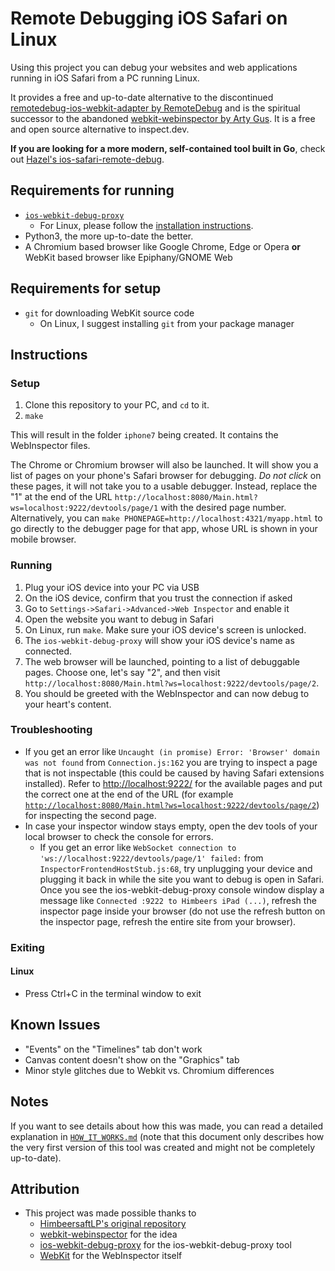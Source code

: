 # Remote Debugging iOS Safari on Linux

Using this project you can debug your websites and web applications running in iOS Safari from a PC running Linux.

It provides a free and up-to-date alternative to the discontinued [remotedebug-ios-webkit-adapter by RemoteDebug](https://github.com/RemoteDebug/remotedebug-ios-webkit-adapter) and is the spiritual successor to the abandoned [webkit-webinspector by Arty Gus](https://github.com/artygus/webkit-webinspector). It is a free and open source alternative to inspect.dev.

**If you are looking for a more modern, self-contained tool built in Go**, check out [Hazel's ios-safari-remote-debug](https://git.gay/besties/ios-safari-remote-debug).

## Requirements for running

- [`ios-webkit-debug-proxy`](https://github.com/google/ios-webkit-debug-proxy)
  - For Linux, please follow the [installation instructions](https://github.com/google/ios-webkit-debug-proxy#linux).
- Python3, the more up-to-date the better.
- A Chromium based browser like Google Chrome, Edge or Opera **or** WebKit
  based browser like Epiphany/GNOME Web

## Requirements for setup

- `git` for downloading WebKit source code
  - On Linux, I suggest installing `git` from your package manager

## Instructions

### Setup

1. Clone this repository to your PC, and `cd` to it.
2. `make`

This will result in the folder `iphone7` being created. It contains the WebInspector files.

The Chrome or Chromium browser will also be launched. It will show you a list
of pages on your phone's Safari browser for debugging. *Do not click* on these
pages, it will not take you to a usable debugger. Instead, replace the "1" at
the end of the URL `http://localhost:8080/Main.html?ws=localhost:9222/devtools/page/1` with the desired page number. Alternatively, you can `make PHONEPAGE=http://localhost:4321/myapp.html` to go directly to the debugger page for that app,
whose URL is shown in your mobile browser.

### Running

1. Plug your iOS device into your PC via USB
3. On the iOS device, confirm that you trust the connection if asked
4. Go to `Settings->Safari->Advanced->Web Inspector` and enable it
5. Open the website you want to debug in Safari
6. On Linux, run `make`. Make sure your iOS device's screen is unlocked.
7. The `ios-webkit-debug-proxy` will show your iOS device's name as connected.
8. The web browser will be launched, pointing to a list of
   debuggable pages. Choose one, let's say "2", and then visit
   `http://localhost:8080/Main.html?ws=localhost:9222/devtools/page/2`.
9. You should be greeted with the WebInspector and can now debug to your heart's content.

### Troubleshooting

- If you get an error like `Uncaught (in promise) Error: 'Browser' domain was not found` from `Connection.js:162` you are trying to inspect a page that is not inspectable  (this could be caused by having Safari extensions installed). Refer to [http://localhost:9222/](http://localhost:9222/) for the available pages and put the correct one at the end of the URL (for example [`http://localhost:8080/Main.html?ws=localhost:9222/devtools/page/2`](http://localhost:8080/Main.html?ws=localhost:9222/devtools/page/2)) for inspecting the second page.
- In case your inspector window stays empty, open the dev tools of your local browser to check the console for errors.
  - If you get an error like `WebSocket connection to 'ws://localhost:9222/devtools/page/1' failed:` from `InspectorFrontendHostStub.js:68`, try unplugging your device and plugging it back in while the site you want to debug is open in Safari. Once you see the ios-webkit-debug-proxy console window display a message like `Connected :9222 to Himbeers iPad (...)`, refresh the inspector page inside your browser (do not use the refresh button on the inspector page, refresh the entire site from your browser).

### Exiting

#### Linux

- Press Ctrl+C in the terminal window to exit

## Known Issues

- "Events" on the "Timelines" tab don't work
- Canvas content doesn't show on the "Graphics" tab
- Minor style glitches due to Webkit vs. Chromium differences

## Notes

If you want to see details about how this was made, you can read a detailed explanation in [`HOW_IT_WORKS.md`](https://github.com/HimbeersaftLP/ios-safari-remote-debug-kit/blob/master/HOW_IT_WORKS.md) (note that this document only describes how the very first version of this tool was created and might not be completely up-to-date).

## Attribution

- This project was made possible thanks to
  - [HimbeersaftLP's original repository](https://github.com/HimbeersaftLP/ios-safari-remote-debug-kit)
  - [webkit-webinspector](https://github.com/artygus/webkit-webinspector) for the idea
  - [ios-webkit-debug-proxy](https://github.com/google/ios-webkit-debug-proxy) for the ios-webkit-debug-proxy tool
  - [WebKit](https://github.com/WebKit/WebKit) for the WebInspector itself
